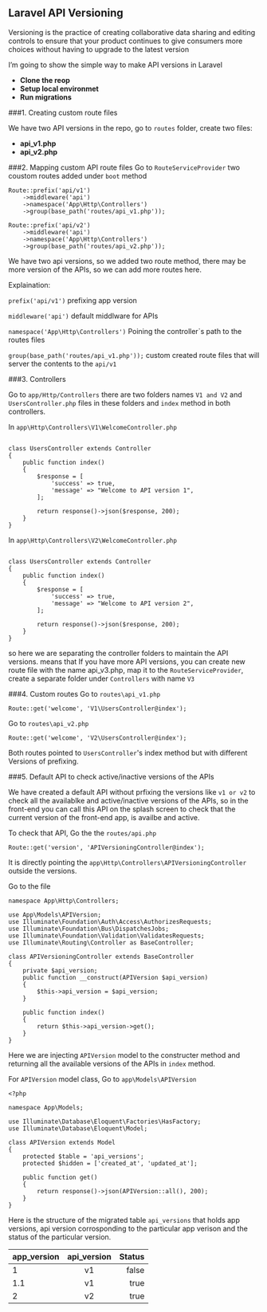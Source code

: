 

## Laravel API Versioning

<p>Versioning is the practice of creating collaborative data sharing and editing controls to ensure that your product continues to give consumers more choices without having to upgrade to the latest version</p>

<p>I’m going to show the simple way to make API versions in Laravel</p>


- **Clone the reop**
- **Setup local environmet**
- **Run migrations**

###1. Creating custom route files

We have two  API versions in the repo, go to `routes` folder, create two files:
- **api_v1.php**
- **api_v2.php**


###2. Mapping custom API route files
Go to `RouteServiceProvider` two coustom routes added under `boot` method
```
Route::prefix('api/v1')
    ->middleware('api')
    ->namespace('App\Http\Controllers')
    ->group(base_path('routes/api_v1.php'));

Route::prefix('api/v2')
    ->middleware('api')
    ->namespace('App\Http\Controllers')
    ->group(base_path('routes/api_v2.php'));

```
We have two api versions, so we added two route method, there may be more version of the APIs, so we can add more routes here.

Explaination:

`prefix('api/v1')` prefixing app version

`middleware('api')` default middlware for APIs

`namespace('App\Http\Controllers')` Poining the controller`s path to the routes files

`group(base_path('routes/api_v1.php'));` custom created route files that will server the contents to the `api/v1`


###3. Controllers

Go to `app/Http/Controllers` there are two folders names `V1 and V2` and `UsersController.php` files in these folders and `index` method in both controllers.

In `app\Http\Controllers\V1\WelcomeController.php`
```

class UsersController extends Controller
{
    public function index()
    {
        $response = [
            'success' => true,
            'message' => "Welcome to API version 1",
        ];

        return response()->json($response, 200);
    }
}
``` 

In `app\Http\Controllers\V2\WelcomeController.php`
```

class UsersController extends Controller
{
    public function index()
    {
        $response = [
            'success' => true,
            'message' => "Welcome to API version 2",
        ];

        return response()->json($response, 200);
    }
}
``` 

so here we are separating the controller folders to maintain the API versions.
means that If you have more API versions, you can create new route file with the name api_v3.php, map it to the `RouteServiceProvider`, create a separate folder under `Controllers` with name `V3`

###4. Custom routes
Go to `routes\api_v1.php`
```
Route::get('welcome', 'V1\UsersController@index');
```

Go to `routes\api_v2.php`
```
Route::get('welcome', 'V2\UsersController@index');
```

Both routes pointed to `UsersController`'s index method but with different Versions of prefixing.

###5. Default API to check active/inactive versions of the APIs

We have created a default API without prfixing the versions like `v1 or v2` to check all the availablke and active/inactive versions of the APIs, so in the front-end you can call this API on the splash screen to
check that the current version of the front-end app, is availbe and active. 

To check that API, Go the the `routes/api.php`
```
Route::get('version', 'APIVersioningController@index');
```
It is directly pointing the `app\Http\Controllers\APIVersioningController` outside the versions.

Go to the file

```
namespace App\Http\Controllers;

use App\Models\APIVersion;
use Illuminate\Foundation\Auth\Access\AuthorizesRequests;
use Illuminate\Foundation\Bus\DispatchesJobs;
use Illuminate\Foundation\Validation\ValidatesRequests;
use Illuminate\Routing\Controller as BaseController;

class APIVersioningController extends BaseController
{
    private $api_version;
    public function __construct(APIVersion $api_version)
    {
        $this->api_version = $api_version;
    }

    public function index()
    {
        return $this->api_version->get();
    }
}
```
Here we are injecting `APIVersion` model to the constructer method and returning all the available versions of the APIs in `index` method.

For `APIVersion` model class, Go to `app\Models\APIVersion` 

```
<?php

namespace App\Models;

use Illuminate\Database\Eloquent\Factories\HasFactory;
use Illuminate\Database\Eloquent\Model;

class APIVersion extends Model
{
    protected $table = 'api_versions';
    protected $hidden = ['created_at', 'updated_at'];

    public function get()
    {
        return response()->json(APIVersion::all(), 200);
    }
}
```


Here is the structure of the migrated table `api_versions` that holds app versions, api version corrosponding to the particular app verison and the status of the particular version.


| app_version  | api_version | Status |
| ------------ |:-----------:| -----:|
| 1            | v1          | false |
| 1.1          | v1          | true |
| 2            | v2          | true |
